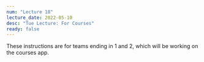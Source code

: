 ```yaml
---
num: "Lecture 18"
lecture_date: 2022-05-10
desc: "Tue Lecture: For Courses"
ready: false
---
```




These instructions are for teams ending in 1 and 2, which will be working on the courses app.
